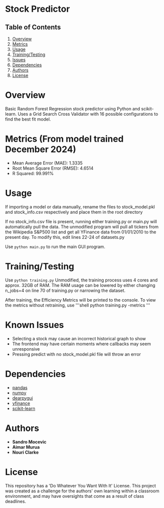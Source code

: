 # Stock Predictor

## Table of Contents
1. [Overview](#overview)
2. [Metrics](#metrics-from-model-trained-december-2024)
3. [Usage](#usage)
4. [Training/Testing](#trainingtesting)
5. [Issues](#known-issues)
6. [Dependencies](#dependencies)
7. [Authors](#authors)
8. [License](#license)


# Overview
Basic Random Forest Regression stock predictor using Python and scikit-learn.
Uses a Grid Search Cross Validator with 16 possible configurations to find the best fit model.


# Metrics (From model trained December 2024)
- Mean Average Error (MAE):      1.3335
- Root Mean Square Error (RMSE): 4.6514
- R Squared:                     99.991%


# Usage
If importing a model or data manually, rename the files to stock_model.pkl and stock_info.csv respectively and place them in the root directory

If no stock_info.csv file is present, running either training.py or main.py will automatically pull the data.
The unmodified program will pull all tickers from the Wikipedia S&P500 list and get all YFinance data from 01/01/2010 to the present day. To modify this, edit lines 22-24 of datasets.py

Use `python main.py` to run the main GUI program.


# Training/Testing
Use `python training.py`
  Unmodified, the training process uses 4 cores and approx. 32GB of RAM. 
  The RAM usage can be lowered by either changing n_jobs=4 on line 70 of training.py or narrowing the dataset.

After training, the Efficiency Metrics will be printed to the console.
To view the metrics without retraining, use 
'''shell
python training.py -metrics
'''


# Known Issues
- Selecting a stock may cause an incorrect historical graph to show
- The frontend may have certain moments where callbacks may seem unresponsive
- Pressing predict with no stock_model.pkl file will throw an error


# Dependencies
- [pandas](https://pandas.pydata.org/)
- [numpy](https://numpy.org/)
- [dearpygui](https://github.com/hoffstadt/DearPyGui)
- [yfinance](https://pypi.org/project/yfinance/)
- [scikit-learn](https://scikit-learn.org/stable/)


# Authors
- **Sandro Mocevic**
- **Aimar Murua**
- **Nouri Clarke**


# License
This repository has a 'Do Whatever You Want With It' License. This project was created as a challenge for the authors' own learning within a classroom environment, and may have oversights that come as a result of class deadlines.